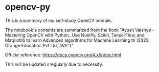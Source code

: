 # opencv-py
This is a summary of my self-study OpenCV module. 

The notebook's contents are summarized from the book "Ayush Vaishya - Mastering OpenCV with Python_ Use NumPy, Scikit, TensorFlow, and Matplotlib to learn Advanced algorithms for Machine Learning th (2023, Orange Education Pvt Ltd, AVA™)"

Official reference: https://docs.opencv.org/4.x/index.html

This will be updated irregularly due to necessity.
